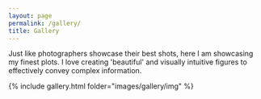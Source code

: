 ```yaml
---
layout: page
permalink: /gallery/
title: Gallery
---
```


Just like photographers showcase their best shots, here I am showcasing my finest plots. I love creating 'beautiful' and visually intuitive figures to effectively convey complex information.

{% include gallery.html folder="images/gallery/img" %}
